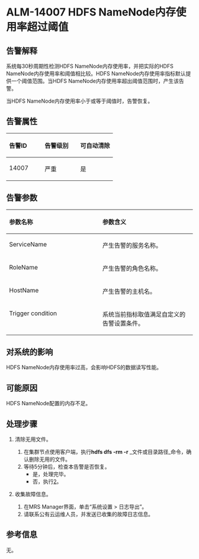 # ALM-14007 HDFS NameNode内存使用率超过阈值<a name="ZH-CN_TOPIC_0093195052"></a>

## 告警解释<a name="zh-cn_topic_0035998726_section439002"></a>

系统每30秒周期性检测HDFS NameNode内存使用率，并把实际的HDFS NameNode内存使用率和阈值相比较。HDFS NameNode内存使用率指标默认提供一个阈值范围。当HDFS NameNode内存使用率超出阈值范围时，产生该告警。

当HDFS NameNode内存使用率小于或等于阈值时，告警恢复。

## 告警属性<a name="zh-cn_topic_0035998726_section3951024"></a>

<a name="zh-cn_topic_0035998726_table40578897"></a>
<table><thead align="left"><tr id="zh-cn_topic_0035998726_row57539933"><th class="cellrowborder" valign="top" width="33.33333333333333%" id="mcps1.1.4.1.1"><p id="zh-cn_topic_0035998726_p30222983"><a name="zh-cn_topic_0035998726_p30222983"></a><a name="zh-cn_topic_0035998726_p30222983"></a>告警ID</p>
</th>
<th class="cellrowborder" valign="top" width="33.33333333333333%" id="mcps1.1.4.1.2"><p id="zh-cn_topic_0035998726_p32142578"><a name="zh-cn_topic_0035998726_p32142578"></a><a name="zh-cn_topic_0035998726_p32142578"></a>告警级别</p>
</th>
<th class="cellrowborder" valign="top" width="33.33333333333333%" id="mcps1.1.4.1.3"><p id="zh-cn_topic_0035998726_p53412038"><a name="zh-cn_topic_0035998726_p53412038"></a><a name="zh-cn_topic_0035998726_p53412038"></a>可自动清除</p>
</th>
</tr>
</thead>
<tbody><tr id="zh-cn_topic_0035998726_row31407785"><td class="cellrowborder" valign="top" width="33.33333333333333%" headers="mcps1.1.4.1.1 "><p id="zh-cn_topic_0035998726_p61002694"><a name="zh-cn_topic_0035998726_p61002694"></a><a name="zh-cn_topic_0035998726_p61002694"></a>14007</p>
</td>
<td class="cellrowborder" valign="top" width="33.33333333333333%" headers="mcps1.1.4.1.2 "><p id="zh-cn_topic_0035998726_p42271171"><a name="zh-cn_topic_0035998726_p42271171"></a><a name="zh-cn_topic_0035998726_p42271171"></a>严重</p>
</td>
<td class="cellrowborder" valign="top" width="33.33333333333333%" headers="mcps1.1.4.1.3 "><p id="zh-cn_topic_0035998726_p1412808"><a name="zh-cn_topic_0035998726_p1412808"></a><a name="zh-cn_topic_0035998726_p1412808"></a>是</p>
</td>
</tr>
</tbody>
</table>

## 告警参数<a name="zh-cn_topic_0035998726_section35559222"></a>

<a name="zh-cn_topic_0035998726_table47328638"></a>
<table><thead align="left"><tr id="zh-cn_topic_0035998726_row27247099"><th class="cellrowborder" valign="top" width="50%" id="mcps1.1.3.1.1"><p id="zh-cn_topic_0035998726_p59531373"><a name="zh-cn_topic_0035998726_p59531373"></a><a name="zh-cn_topic_0035998726_p59531373"></a>参数名称</p>
</th>
<th class="cellrowborder" valign="top" width="50%" id="mcps1.1.3.1.2"><p id="zh-cn_topic_0035998726_p57311924"><a name="zh-cn_topic_0035998726_p57311924"></a><a name="zh-cn_topic_0035998726_p57311924"></a>参数含义</p>
</th>
</tr>
</thead>
<tbody><tr id="zh-cn_topic_0035998726_row11754296"><td class="cellrowborder" valign="top" width="50%" headers="mcps1.1.3.1.1 "><p id="zh-cn_topic_0035998726_p12573920"><a name="zh-cn_topic_0035998726_p12573920"></a><a name="zh-cn_topic_0035998726_p12573920"></a>ServiceName</p>
</td>
<td class="cellrowborder" valign="top" width="50%" headers="mcps1.1.3.1.2 "><p id="zh-cn_topic_0035998726_p11854613"><a name="zh-cn_topic_0035998726_p11854613"></a><a name="zh-cn_topic_0035998726_p11854613"></a>产生告警的服务名称。</p>
</td>
</tr>
<tr id="zh-cn_topic_0035998726_row39582655"><td class="cellrowborder" valign="top" width="50%" headers="mcps1.1.3.1.1 "><p id="zh-cn_topic_0035998726_p52078514"><a name="zh-cn_topic_0035998726_p52078514"></a><a name="zh-cn_topic_0035998726_p52078514"></a>RoleName</p>
</td>
<td class="cellrowborder" valign="top" width="50%" headers="mcps1.1.3.1.2 "><p id="zh-cn_topic_0035998726_p57610085"><a name="zh-cn_topic_0035998726_p57610085"></a><a name="zh-cn_topic_0035998726_p57610085"></a>产生告警的角色名称。</p>
</td>
</tr>
<tr id="zh-cn_topic_0035998726_row48728718"><td class="cellrowborder" valign="top" width="50%" headers="mcps1.1.3.1.1 "><p id="zh-cn_topic_0035998726_p54712068"><a name="zh-cn_topic_0035998726_p54712068"></a><a name="zh-cn_topic_0035998726_p54712068"></a>HostName</p>
</td>
<td class="cellrowborder" valign="top" width="50%" headers="mcps1.1.3.1.2 "><p id="zh-cn_topic_0035998726_p2492560"><a name="zh-cn_topic_0035998726_p2492560"></a><a name="zh-cn_topic_0035998726_p2492560"></a>产生告警的主机名。</p>
</td>
</tr>
<tr id="zh-cn_topic_0035998726_row22433040"><td class="cellrowborder" valign="top" width="50%" headers="mcps1.1.3.1.1 "><p id="zh-cn_topic_0035998726_p5136981"><a name="zh-cn_topic_0035998726_p5136981"></a><a name="zh-cn_topic_0035998726_p5136981"></a>Trigger condition</p>
</td>
<td class="cellrowborder" valign="top" width="50%" headers="mcps1.1.3.1.2 "><p id="zh-cn_topic_0035998726_p13442339"><a name="zh-cn_topic_0035998726_p13442339"></a><a name="zh-cn_topic_0035998726_p13442339"></a>系统当前指标取值满足自定义的告警设置条件。</p>
</td>
</tr>
</tbody>
</table>

## 对系统的影响<a name="zh-cn_topic_0035998726_section51597550"></a>

HDFS NameNode内存使用率过高，会影响HDFS的数据读写性能。

## 可能原因<a name="zh-cn_topic_0035998726_section61724767"></a>

HDFS NameNode配置的内存不足。

## 处理步骤<a name="zh-cn_topic_0035998726_section18651996"></a>

1.  清除无用文件。
    1.  在集群节点使用客户端，执行**hdfs dfs -rm -r** _文件或目录路径_命令，确认删除无用的文件。
    2.  等待5分钟后，检查本告警是否恢复。
        -   是，处理完毕。
        -   否，执行[2](#zh-cn_topic_0035998726_li54981951155627)。


2.  <a name="zh-cn_topic_0035998726_li54981951155627"></a>收集故障信息。
    1.  在MRS Manager界面，单击“系统设置 \> 日志导出”。
    2.  请联系公有云运维人员，并发送已收集的故障日志信息。


## 参考信息<a name="zh-cn_topic_0035998726_section33650236"></a>

无。

